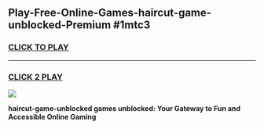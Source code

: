 
## Play-Free-Online-Games-haircut-game-unblocked-Premium #1mtc3
<h3>
<a href="https://premium.freeplayer.one?title=haircut-game-unblocked&ref=8M">CLICK TO PLAY</a></h3>
<hr>

<h3>
<a href="https://premium.freeplayer.one?title=haircut-game-unblocked&ref=8M">CLICK 2 PLAY</a>
  
</h3>

<a href="https://premium.freeplayer.one?title=haircut-game-unblocked&ref=8M"><img src="https://clearcache.store/games.png"></a>


**haircut-game-unblocked games unblocked: Your Gateway to Fun and Accessible Online Gaming**
